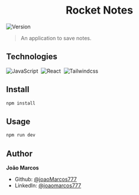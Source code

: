 <h1 align="center">Rocket Notes</h1>
<p>
  <img alt="Version" src="https://img.shields.io/badge/version-0.0.0-blue.svg?cacheSeconds=2592000" />
</p>

> An application to save notes.

## Technologies

![JavaScript](https://img.shields.io/badge/-JavaScript-05122A?style=flat&logo=javascript)&nbsp;
![React](https://img.shields.io/badge/-React-05122A?style=flat&logo=react)&nbsp;
![Tailwindcss](https://img.shields.io/badge/-Tailwindcss-05122A?style=flat&logo=tailwindcss)&nbsp;

## Install

```sh
npm install
```

## Usage

```sh
npm run dev
```

## Author

**João Marcos**

- Github: [@joaoMarcos777](https://github.com/joaoMarcos777)
- LinkedIn: [@joaomarcos777](https://linkedin.com/in/joaomarcos777)
